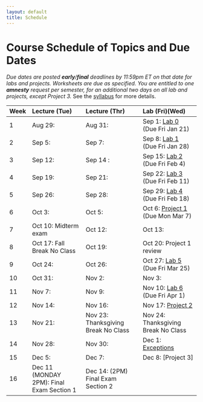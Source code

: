 ```yaml
---
layout: default
title: Schedule
---
```


# Course Schedule of Topics and Due Dates

*Due dates are posted <b>early</b>/<b>final</b> deadlines by 11:59pm ET on that date for labs and projects. Worksheets are due as specified. You are entitled to one <b>amnesty</b> request per semester, for an additional two days on all lab and projects, except Project 3.* See the [syllabus](/syllabus) for more details.



| Week | Lecture (Tue)                              | Lecture (Thr)                                 | Lab (Fri)(Wed)                                        |
| :--- | :---                                       | :---                                          | :---                                                  |
| 1    | Aug 29:                                    | Aug 31:                                       | Sep 1: [Lab 0](lab/0) (Due Fri Jan 21)                |
| 2    | Sep 5:                                     | Sep 7:                                        | Sep 8: [Lab 1](lab/1) (Due Fri Jan 28)                |
| 3    | Sep 12:                                    | Sep 14 :                                      | Sep 15: [Lab 2](lab/2) (Due Fri Feb 4)                |
| 4    | Sep 19:                                    | Sep 21:                                       | Sep 22: [Lab 3](lab/3) (Due Fri Feb 11)               |
| 5    | Sep 26:                                    | Sep 28:                                       | Sep 29: [Lab 4](lab/4) (Due Fri Feb 18)               |
| 6    | Oct 3:                                     | Oct 5:                                        | Oct 6: [Project 1](project/1) (Due Mon Mar 7)         |
| 7    | Oct 10: Midterm exam                       | Oct 12:                                       | Oct 13:                                               |
| 8    | Oct 17: Fall Break No Class                | Oct 19:                                       | Oct 20: Project 1 review                              |
| 9    | Oct 24:                                    | Oct 26:                                       | Oct 27: [Lab 5](lab/5) (Due Fri Mar 25)               |
| 10   | Oct 31:                                    | Nov 2:                                        | Nov 3:                                                |
| 11   | Nov 7:                                     | Nov 9:                                        | Nov 10: [Lab 6](lab/6) (Due Fri Apr 1)                |
| 12   | Nov 14:                                    | Nov 16:                                       | Nov 17:   [Project 2](project/2)                      |
| 13   | Nov 21:                                    | Nov 23: Thanksgiving Break No Class           | Nov 24: Thanksgiving Break No Class                   |
| 14   | Nov 28:                                    | Nov 30:                                       | Dec 1: [Exceptions](j/exceptions)                     |
| 15   | Dec 5:                                     | Dec 7:                                        | Dec 8: [Project 3]                                    |
| 16   | Dec 11 (MONDAY 2PM): Final Exam Section 1  | Dec 14:  (2PM) Final Exam Section 2           |                                                       |











